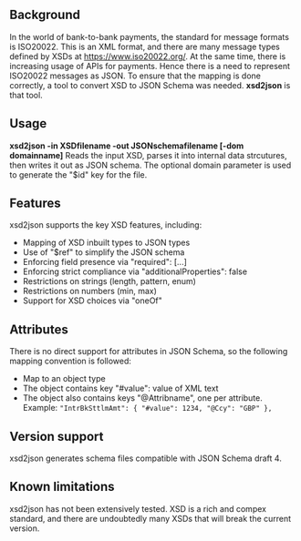 ## Background
In the world of bank-to-bank payments, the standard for message formats is ISO20022. This is an XML format, and there are many message types defined by XSDs at https://www.iso20022.org/. At the same time, there is increasing usage of APIs for payments. Hence there is a need to represent ISO20022 messages as JSON. To ensure that the mapping is done correctly, a tool to convert XSD to JSON Schema was needed. **xsd2json** is that tool.
## Usage
**xsd2json -in XSDfilename -out JSONschemafilename [-dom domainname]**
Reads the input XSD, parses it into internal data strcutures, then writes it out as JSON schema. The optional domain parameter is used to generate the "$id" key for the file.
## Features
xsd2json supports the key XSD features, including:
- Mapping of XSD inbuilt types to JSON types
- Use of "$ref" to simplify the JSON schema
- Enforcing field presence via "required": [...]
- Enforcing strict compliance via "additionalProperties": false
- Restrictions on strings (length, pattern, enum)
- Restrictions on numbers (min, max)
- Support for XSD choices via "oneOf"
## Attributes
There is no direct support for attributes in JSON Schema, so the following mapping convention is followed:
- Map to an object type
- The object contains key "#value": value of XML text
- The object also contains keys "@Attribname", one per attribute.
Example:
`
"IntrBkSttlmAmt": {
   "#value": 1234,
    "@Ccy": "GBP"
},
`
## Version support
xsd2json generates schema files compatible with JSON Schema draft 4.
## Known limitations
xsd2json has not been extensively tested. XSD is a rich and compex standard, and there are undoubtedly many XSDs that will break the current version.
